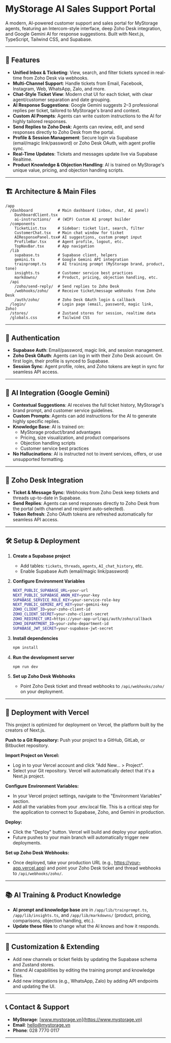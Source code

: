 # MyStorage AI Sales Support Portal

A modern, AI-powered customer support and sales portal for MyStorage agents, featuring an Intercom-style interface, deep Zoho Desk integration, and Google Gemini AI for response suggestions. Built with Next.js, TypeScript, Tailwind CSS, and Supabase.

---

## 🚀 Features

- **Unified Inbox & Ticketing**: View, search, and filter tickets synced in real-time from Zoho Desk via webhooks.
- **Multi-Channel Support**: Handle tickets from Email, Facebook, Instagram, Web, WhatsApp, Zalo, and more.
- **Chat-Style Ticket View**: Modern chat UI for each ticket, with clear agent/customer separation and date grouping.
- **AI Response Suggestions**: Google Gemini suggests 2–3 professional replies per ticket, tailored to MyStorage's brand and context.
- **Custom AI Prompts**: Agents can write custom instructions to the AI for highly tailored responses.
- **Send Replies to Zoho Desk**: Agents can review, edit, and send responses directly to Zoho Desk from the portal.
- **Profile & Session Management**: Secure login via Supabase (email/magic link/password) or Zoho Desk OAuth, with agent profile sync.
- **Real-Time Updates**: Tickets and messages update live via Supabase Realtime.
- **Product Knowledge & Objection Handling**: AI is trained on MyStorage's unique value, pricing, and objection handling scripts.

---

## 🏗️ Architecture & Main Files

```
/app
  /dashboard           # Main dashboard (inbox, chat, AI panel)
    DashboardClient.tsx
    ai-instructions/   # (WIP) Custom AI prompt builder
  /components
    TicketList.tsx     # Sidebar: ticket list, search, filter
    CustomerChat.tsx   # Main chat window for ticket
    AIResponsePanel.tsx# AI suggestions, custom prompt input
    ProfileBar.tsx     # Agent profile, logout, etc.
    TopNavBar.tsx      # App navigation
  /lib
    supabase.ts        # Supabase client, helpers
    gemini.ts          # Google Gemini API integration
    trainprompt.ts     # AI training prompt (MyStorage brand, product, tone)
    insights.ts        # Customer service best practices
    markdowns/         # Product, pricing, objection handling, etc.
  /api
    /zoho/send-reply/  # Send replies to Zoho Desk
    /webhooks/zoho/    # Receive ticket/message webhooks from Zoho Desk
    /auth/zoho/        # Zoho Desk OAuth login & callback
  /login/              # Login page (email, password, magic link, Zoho)
  /stores/             # Zustand stores for session, realtime data
  /globals.css         # Tailwind CSS
```

---

## 🔑 Authentication

- **Supabase Auth**: Email/password, magic link, and session management.
- **Zoho Desk OAuth**: Agents can log in with their Zoho Desk account. On first login, their profile is synced to Supabase.
- **Session Sync**: Agent profile, roles, and Zoho tokens are kept in sync for seamless API access.

---

## 🤖 AI Integration (Google Gemini)

- **Contextual Suggestions**: AI receives the full ticket history, MyStorage's brand prompt, and customer service guidelines.
- **Custom Prompts**: Agents can add instructions for the AI to generate highly specific replies.
- **Knowledge Base**: AI is trained on:
  - MyStorage product/brand advantages
  - Pricing, size visualization, and product comparisons
  - Objection handling scripts
  - Customer service best practices
- **No Hallucinations**: AI is instructed not to invent services, offers, or use unsupported formatting.

---

## 🔗 Zoho Desk Integration

- **Ticket & Message Sync**: Webhooks from Zoho Desk keep tickets and threads up-to-date in Supabase.
- **Send Replies**: Agents can send responses directly to Zoho Desk from the portal (with channel and recipient auto-selected).
- **Token Refresh**: Zoho OAuth tokens are refreshed automatically for seamless API access.

---

## 🛠 Setup & Deployment

1. **Create a Supabase project**
   - Add tables: `tickets`, `threads`, `agents`, `AI_chat_history`, etc.
   - Enable Supabase Auth (email/magic link/password)
2. **Configure Environment Variables**

   ```bash
   NEXT_PUBLIC_SUPABASE_URL=your-url
   NEXT_PUBLIC_SUPABASE_ANON_KEY=your-key
   SUPABASE_SERVICE_ROLE_KEY=your-service-role-key
   NEXT_PUBLIC_GEMINI_API_KEY=your-gemini-key
   ZOHO_CLIENT_ID=your-zoho-client-id
   ZOHO_CLIENT_SECRET=your-zoho-client-secret
   ZOHO_REDIRECT_URI=https://your-app-url/api/auth/zoho/callback
   ZOHO_DEPARTMENT_ID=your-zoho-department-id
   SUPABASE_JWT_SECRET=your-supabase-jwt-secret
   ```

3. **Install dependencies**
   ```bash
   npm install
   ```
4. **Run the development server**
   ```bash
   npm run dev
   ```
5. **Set up Zoho Desk Webhooks**
   - Point Zoho Desk ticket and thread webhooks to `/api/webhooks/zoho/` on your deployment.

---

## 🚀 Deployment with Vercel

This project is optimized for deployment on Vercel, the platform built by the creators of Next.js.

**Push to a Git Repository:** Push your project to a GitHub, GitLab, or Bitbucket repository.

**Import Project on Vercel:**

- Log in to your Vercel account and click "Add New... > Project".
- Select your Git repository. Vercel will automatically detect that it's a Next.js project.

**Configure Environment Variables:**

- In your Vercel project settings, navigate to the "Environment Variables" section.
- Add all the variables from your .env.local file. This is a critical step for the application to connect to Supabase, Zoho, and Gemini in production.

**Deploy:**

- Click the "Deploy" button. Vercel will build and deploy your application.
- Future pushes to your main branch will automatically trigger new deployments.

**Set up Zoho Desk Webhooks:**

- Once deployed, take your production URL (e.g., https://your-app.vercel.app) and point your Zoho Desk ticket and thread webhooks to `/api/webhooks/zoho/`.

---

## 📚 AI Training & Product Knowledge

- **AI prompt and knowledge base** are in `/app/lib/trainprompt.ts`, `/app/lib/insights.ts`, and `/app/lib/markdowns/` (product, pricing, comparisons, objection handling, etc.).
- **Update these files** to change what the AI knows and how it responds.

---

## 📝 Customization & Extending

- Add new channels or ticket fields by updating the Supabase schema and Zustand stores.
- Extend AI capabilities by editing the training prompt and knowledge files.
- Add new integrations (e.g., WhatsApp, Zalo) by adding API endpoints and updating the UI.

---

## 📞 Contact & Support

- **MyStorage**: [www.mystorage.vn](https://www.mystorage.vn)
- **Email**: hello@mystorage.vn
- **Phone**: 028 7770 0117

---

